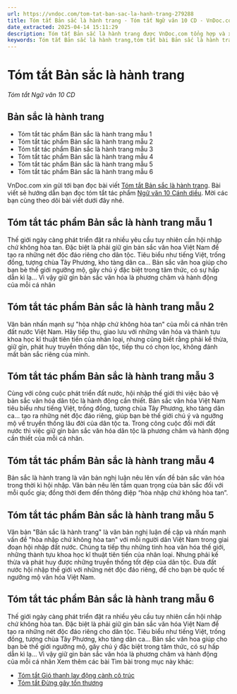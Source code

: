 ```yaml
---
url: https://vndoc.com/tom-tat-ban-sac-la-hanh-trang-279288
title: Tóm tắt Bản sắc là hành trang - Tóm tắt Ngữ văn 10 CD - VnDoc.com
date_extracted: 2025-04-14 15:11:29
description: Tóm tắt Bản sắc là hành trang được VnDoc.com tổng hợp và xin gửi tới bạn đọc cùng tham khảo.
keywords: Tóm tắt Bản sắc là hành trang,tóm tắt bài Bản sắc là hành trang,tóm tắt tác phẩm Bản sắc là hành trang,Bản sắc là hành trang,ngữ văn 10 Cánh diều,văn 10,tóm tắt ngữ văn 10,Tóm tắt Bản sắc là hành trang ngắn nhất,Tóm tắt Bản sắc là hành trang ngắn gọn,Bản sắc là hành trang tóm tắt,Tóm tắt văn bản Bản sắc là hành trang
---
```


# Tóm tắt Bản sắc là hành trang
 _Tóm tắt Ngữ văn 10 CD_
## Bản sắc là hành trang
  * Tóm tắt tác phẩm Bản sắc là hành trang mẫu 1
  * Tóm tắt tác phẩm Bản sắc là hành trang mẫu 2
  * Tóm tắt tác phẩm Bản sắc là hành trang mẫu 3
  * Tóm tắt tác phẩm Bản sắc là hành trang mẫu 4
  * Tóm tắt tác phẩm Bản sắc là hành trang mẫu 5
  * Tóm tắt tác phẩm Bản sắc là hành trang mẫu 6

VnDoc.com xin gửi tới bạn đọc bài viết [Tóm tắt Bản sắc là hành trang](<https://vndoc.com/tom-tat-ban-sac-la-hanh-trang-279288>). Bài viết sẽ hướng dẫn bạn đọc tóm tắt tác phẩm [Ngữ văn 10 Cánh diều](<https://vndoc.com/ngu-van-10-canh-dieu-tap2>). Mời các bạn cùng theo dõi bài viết dưới đây nhé.
## Tóm tắt tác phẩm Bản sắc là hành trang mẫu 1
Thế giới ngày càng phát triển đặt ra nhiều yêu cầu tuy nhiên cần hội nhập chứ không hòa tan. Đặc biệt là phải giữ gìn bản sắc văn hoa Việt Nam để tạo ra những nét độc đáo riêng cho dân tộc. Tiêu biểu như tiếng Việt, trống đồng, tượng chùa Tây Phương, kho tàng dân ca… Bản sắc văn hoa giúp cho bạn bè thế giới ngưỡng mộ, gây chú ý đặc biệt trong tâm thức, có sự hấp dẫn kì lạ… Vì vậy giữ gìn bản sắc văn hóa là phương châm và hành động của mỗi cá nhân
## Tóm tắt tác phẩm Bản sắc là hành trang mẫu 2
Văn bản nhấn mạnh sự "hòa nhập chứ không hòa tan" của mỗi cá nhân trên đất nước Việt Nam. Hãy tiếp thu, giao lưu với những văn hóa và thành tựu khoa học kĩ thuật tiên tiến của nhân loại, nhưng cũng biết rằng phải kế thừa, giữ gìn, phát huy truyền thống dân tộc, tiếp thu có chọn lọc, không đánh mất bản sắc riêng của mình.
## Tóm tắt tác phẩm Bản sắc là hành trang mẫu 3
Cùng với công cuộc phát triển đất nước, hội nhập thế giới thì việc bảo vệ bản sắc văn hóa dân tộc là hành động cần thiết. Bản sắc văn hóa Việt Nam tiêu biểu như tiếng Việt, trống đồng, tượng chùa Tây Phương, kho tàng dân ca… tạo ra những nét độc đáo riêng, giúp bạn bè thế giới chú ý và ngưỡng mộ về truyền thống lâu đời của dân tộc ta. Trong công cuộc đổi mới đất nước thì việc giữ gìn bản sắc văn hóa dân tộc là phương châm và hành động cần thiết của mỗi cá nhân.
## Tóm tắt tác phẩm Bản sắc là hành trang mẫu 4
Bản sắc là hành trang là văn bản nghị luận nêu lên vấn đề bản sắc văn hóa trong thời kì hội nhập. Văn bản nêu lên tầm quan trọng của bản sắc đối với mỗi quốc gia; đồng thời đem đến thông điệp “hòa nhập chứ không hòa tan”.
## Tóm tắt tác phẩm Bản sắc là hành trang mẫu 5
Văn bản "Bản sắc là hành trang" là văn bản nghị luận đề cập và nhấn mạnh vấn đề "hòa nhập chứ không hòa tan" với mỗi người dân Việt Nam trong giai đoạn hội nhập đất nước. Chúng ta tiếp thu những tinh hoa văn hóa thế giới, những thành tựu khoa học kĩ thuật tiên tiến của nhân loại. Nhưng phải kế thừa và phát huy được những truyền thống tốt đệp của dân tộc. Đưa đất nước hội nhập thế giới với những nét độc đáo riêng, để cho bạn bè quốc tế ngưỡng mộ văn hóa Việt Nam.
## Tóm tắt tác phẩm Bản sắc là hành trang mẫu 6
Thế giới ngày càng phát triển đặt ra nhiều yêu cầu tuy nhiên cần hội nhập chứ không hòa tan. Đặc biệt là phải giữ gìn bản sắc văn hóa Việt Nam để tạo ra những nét độc đáo riêng cho dân tộc. Tiêu biểu như tiếng Việt, trống đồng, tượng chùa Tây Phương, kho tàng dân ca… Bản sắc văn hoa giúp cho bạn bè thế giới ngưỡng mộ, gây chú ý đặc biệt trong tâm thức, có sự hấp dẫn kì lạ… Vì vậy giữ gìn bản sắc văn hóa là phương châm và hành động của mỗi cá nhân
Xem thêm các bài Tìm bài trong mục này khác:
  * [Tóm tắt Gió thanh lay động cành cô trúc](</tom-tat-gio-thanh-lay-dong-canh-co-truc-279292>)
  * [Tóm tắt Đừng gây tổn thương](</tom-tat-dung-gay-ton-thuong-279296>)

